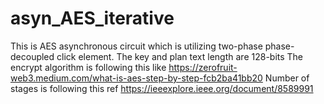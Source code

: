 # asyn_AES_iterative

This is AES asynchronous circuit which is utilizing two-phase phase-decoupled click element.
The key and plan text length are 128-bits 
The encrypt algorithm is following this like https://zerofruit-web3.medium.com/what-is-aes-step-by-step-fcb2ba41bb20
Number of stages is following this ref https://ieeexplore.ieee.org/document/8589991
